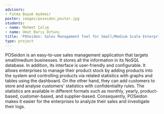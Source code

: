```yaml
---
advisors:
- Fatma Başak Aydemir
poster: images/poseidon_poster.jpg
students:
- name: Mehmet Çalım
- name: Umut Barış Öztunç
title: 'POSeidon: Sales Management Tool for Small/Medium Scale Enterprises'
type: project
---
```


POSeidon is an easy-to-use sales management application that targets small/medium businesses. It stores all the information in its NoSQL database. In addition, its interface is user-friendly and configurable. It allows enterprises to manage their product stock by adding products into the system and controlling products via related statistics with graphs and tables using the dashboard. On the other hand, they can add customers to store and analyse customers' statistics with confidentiality rules. The statistics are available in different formats such as monthly, yearly, product-based, customer-based, and supplier-based. Consequently, POSeidon makes it easier for the enterprises to analyze their sales and investigate their logs.